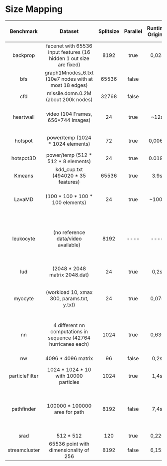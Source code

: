 # Size Mapping
| Benchmark | Dataset | Splitsize | Parallel | Runtime Original | Runtime PPL 2 C18g | Runtime PPL 1 c18g | Runtime PPL 1 c18m | Runtime PPL 2 c18m | TODO | Done |
|:-------------:|:-------------:|:-------------:|:-------------:|:-------------:|:-------------:|:-------------:|:-------------:|:-------------:|:-------------:|:-------------:|
| backprop |  facenet with 65536 input features (16 hidden 1 out size are fixed) | 8192 | true | 0,02s | 0.3 | 0.13 | 0.06 | redo | Thread to GPU assignment heuristic | |
| bfs |  graph1Mnodes_6.txt (10e7 nodes with at most 18 edges)| 65536 |false | | ---- | ---- | ---- | ---- | Dynamic approach (unrealistic)| |
| cfd |  missile.domn.0.2M (about 200k nodes)| 32768 | false | | ---- | ---- | ---- | ---- | To many iterations | |
| heartwall |  video (104 Frames, 656*744 Images)| 24 |true | ~12s | 19 | 19 | 13 | 13 | Reset private array access | |
| hotspot |  power/temp (1024 * 1024 elements)| 72 |true | 0,006s | 0,06s | 0,035s | 0,032s | 0,031s | avoid redundant copies | |
| hotspot3D |  power/temp (512 * 512 * 8 elements)| 24 |true | 0.019s | 0,12s | 0,12s | 0,12s | 0,11s | | |
| Kmeans |  kdd_cup.txt (494020 * 35 features)| 65536 |true | 3.9s | 1,2s | 1,2s | 0,51s | 0,49s | Parallel centroid assignment | |
| LavaMD |  (100 * 100 * 100 * 100 elements) | 24 |true | ~100s | 39s | ~1113s | ~237s | 774s | memory locallity and small outer loop | |
| leukocyte |  (no reference data/video available)| 8192 |---- |---- |---- |---- |---- |---- | video found but split kernel is bad (interim IO because of single output) | |
| lud |  (2048 * 2048 matrix 2048.dat)| 24 |true | 0,2s | 53s | 44s | 35s | 34s | | |
| myocyte |  (workload 10, xmax 300, params.txt, y.txt)| 24 |true | 0,07s | 0,04s | 0,04s | 0,008s | 0,007s | | fixed segmentation fault (uninitialized parameter offsets) |
| nn |  4 different nn computations in sequence (42764 hurricanes each)| 1024 |true | 0,63s | 0,05s | 0,07s | 0,03s | 0,07 | | fixed segmentation fault (oob access to time0) |
| nw |  4096 * 4096 matrix| 96 | false | 0,2s |---- |---- |---- |---- | To many iterations | |
| particleFilter |  1024 * 1024 * 10 with 10000 particles| 1024 |true | 1,4s | | | | | segfault | |
| pathfinder |  100000 * 100000 area for path| 8192 | false | 7,4s |---- |---- |---- |---- | To many iterations | rework code with vectors to avoid heap-buffer overflows for large data sets |
| srad |  512 * 512| 120 |true | 0,22s | 0,45s | 0,5s | 0,14s | 0,15s | |
| streamcluster |  65536 point with dimensionality of 256| 8192 | false | 6,15s |---- |---- |---- |---- | | |




